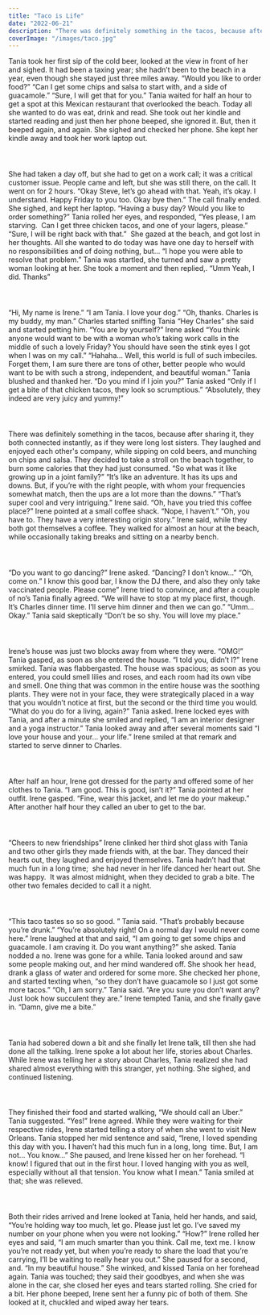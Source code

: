 ```yaml
---
title: "Taco is Life"
date: "2022-06-21"
description: "There was definitely something in the tacos, because after sharing it, they both connected instantly, as if they were long lost sisters. They laughed and enjoyed each other's company, while sipping on cold beers, and munching on chips and salsa. They decided to take a stroll on the beach together, to burn some calories that they had just consumed. “So what was it like growing up in a joint family?” “It’s like an adventure. It has its ups and downs. But, if you’re with the right people, with whom your frequencies somewhat match, then the ups are a lot more than the downs.” “That’s super cool and very intriguing.” Irene said. “Oh, have you tried this coffee place?” Irene pointed at a small coffee shack. “Nope, I haven’t.” “Oh, you have to. They have a very interesting origin story.” Irene said, while they both got themselves a coffee. They walked for almost an hour at the beach, while occasionally taking breaks and sitting on a nearby bench."
coverImage: "/images/taco.jpg"
---
```


Tania took her first sip of the cold beer, looked at the view in front of her and sighed. It had been a taxing year; she hadn’t been to the beach in a year, even though she stayed just three miles away. “Would you like to order food?” “Can I get some chips and salsa to start with, and a side of guacamole.” “Sure, I will get that for you.” Tania waited for half an hour to get a spot at this Mexican restaurant that overlooked the beach. Today all she wanted to do was eat, drink and read. She took out her kindle and started reading and just then her phone beeped, she ignored it. But, then it beeped again, and again. She sighed and checked her phone. She kept her kindle away and took her work laptop out.
###
&nbsp;

She had taken a day off, but she had to get on a work call; it was a critical customer issue. People came and left, but she was still there, on the call. It went on for 2 hours. “Okay Steve, let’s go ahead with that. Yeah, it’s okay. I understand. Happy Friday to you too. Okay bye then.” The call finally ended. She sighed, and kept her laptop. “Having a busy day? Would you like to order something?” Tania rolled her eyes, and responded, “Yes please, I am starving.  Can I get three chicken tacos, and one of your lagers, please.” “Sure, I will be right back with that.”  She gazed at the beach, and got lost in her thoughts. All she wanted to do today was have one day to herself with no responsibilities and of doing nothing, but... “I hope you were able to resolve that problem.” Tania was startled, she turned and saw a pretty woman looking at her. She took a moment and then replied,. “Umm Yeah, I did. Thanks”
###
&nbsp;

“Hi, My name is Irene.” “I am Tania. I love your dog.” “Oh, thanks. Charles is my buddy, my man.” Charles started sniffing Tania “Hey Charles” she said and started petting him. “You are by yourself?” Irene asked “You think anyone would want to be with a woman who’s taking work calls in the middle of such a lovely Friday? You should have seen the stink eyes I got when I was on my call.” “Hahaha… Well, this world is full of such imbeciles. Forget them, I am sure there are tons of other, better people who would want to be with such a strong, independent, and beautiful woman.” Tania blushed and thanked her. “Do you mind if I join you?” Tania asked “Only if I get a bite of that chicken tacos, they look so scrumptious.” “Absolutely, they indeed are very juicy and yummy!”
###
&nbsp; 

There was definitely something in the tacos, because after sharing it, they both connected instantly, as if they were long lost sisters. They laughed and enjoyed each other's company, while sipping on cold beers, and munching on chips and salsa. They decided to take a stroll on the beach together, to burn some calories that they had just consumed. “So what was it like growing up in a joint family?” “It’s like an adventure. It has its ups and downs. But, if you’re with the right people, with whom your frequencies somewhat match, then the ups are a lot more than the downs.” “That’s super cool and very intriguing.” Irene said. “Oh, have you tried this coffee place?” Irene pointed at a small coffee shack. “Nope, I haven’t.” “Oh, you have to. They have a very interesting origin story.” Irene said, while they both got themselves a coffee. They walked for almost an hour at the beach, while occasionally taking breaks and sitting on a nearby bench.
###
&nbsp;

“Do you want to go dancing?” Irene asked. “Dancing? I don’t know...” “Oh, come on.” I know this good bar, I know the DJ there, and also they only take vaccinated people. Please come” Irene tried to convince, and after a couple of no’s Tania finally agreed. “We will have to stop at my place first, though. It’s Charles dinner time. I’ll serve him dinner and then we can go.” “Umm… Okay.” Tania said skeptically “Don’t be so shy. You will love my place.”
###
&nbsp;

Irene’s house was just two blocks away from where they were. “OMG!” Tania gasped, as soon as she entered the house. “I told you, didn’t I?” Irene smirked. Tania was flabbergasted. The house was spacious; as soon as you entered, you could smell lilies and roses, and each room had its own vibe and smell. One thing that was common in the entire house was the soothing plants. They were not in your face, they were strategically placed in a way that you wouldn’t notice at first, but the second or the third time you would. “What do you do for a living, again?” Tania asked. Irene locked eyes with Tania, and after a minute she smiled and replied, “I am an interior designer and a yoga instructor.” Tania looked away and after several moments said “I love your house and your… your life.” Irene smiled at that remark and started to serve dinner to Charles.
###
&nbsp; 

After half an hour, Irene got dressed for the party and offered some of her clothes to Tania. “I am good. This is good, isn’t it?” Tania pointed at her outfit. Irene gasped. “Fine, wear this jacket, and let me do your makeup.” After another half hour they called an uber to get to the bar.
###
&nbsp; 

“Cheers to new friendships” Irene clinked her third shot glass with Tania and two other girls they made friends with, at the bar. They danced their hearts out, they laughed and enjoyed themselves. Tania hadn’t had that much fun in a long time;  she had never in her life danced her heart out. She was happy.  It was almost midnight, when they decided to grab a bite. The other two females decided to call it a night.
###
&nbsp;

“This taco tastes so so so good. ” Tania said. “That’s probably because you’re drunk.” “You’re absolutely right! On a normal day I would never come here.” Irene laughed at that and said, “I am going to get some chips and guacamole. I am craving it. Do you want anything?” she asked. Tania nodded a no. Irene was gone for a while. Tania looked around and saw some people making out, and her mind wandered off. She shook her head, drank a glass of water and ordered for some more. She checked her phone, and started texting when, “so they don’t have guacamole so I just got some more tacos.” “Oh, I am sorry.” Tania said. “Are you sure you don’t want any?Just look how succulent they are.” Irene tempted Tania, and she finally gave in. “Damn, give me a bite.”
###
&nbsp; 

Tania had sobered down a bit and she finally let Irene talk, till then she had done all the talking. Irene spoke a lot about her life, stories about Charles. While Irene was telling her a story about Charles, Tania realized she had shared almost everything with this stranger, yet nothing. She sighed, and continued listening.
###
&nbsp; 

They finished their food and started walking, “We should call an Uber.” Tania suggested. “Yes!” Irene agreed. While they were waiting for their respective rides, Irene started telling a story of when she went to visit New Orleans. Tania stopped her mid sentence and said, “Irene, I loved spending this day with you. I haven’t had this much fun in a long, long  time. But, I am not… You know...” She paused, and Irene kissed her on her forehead. “I know! I figured that out in the first hour. I loved hanging with you as well, especially without all that tension. You know what I mean.” Tania smiled at that; she was relieved.
###
&nbsp; 

Both their rides arrived and Irene looked at Tania, held her hands, and said, “You’re holding way too much, let go. Please just let go. I’ve saved my number on your phone when you were not looking.” “How?” Irene rolled her eyes and said, “I am much smarter than you think. Call me, text me. I know you’re not ready yet, but when you’re ready to share the load that you’re carrying, I’ll be waiting to really hear you out.” She paused for a second, and. “In my beautiful house.” She winked, and kissed Tania on her forehead again. Tania was touched; they said their goodbyes, and when she was alone in the car, she closed her eyes and tears started rolling. She cried for a bit. Her phone beeped, Irene sent her a funny pic of both of them. She looked at it, chuckled and wiped away her tears.
###
&nbsp;